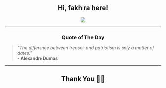 <h2 align="center"> Hi, fakhira here!</h2>

<p align="center">
<a href="https://github.com/fakhiralkda" alt="github streak"><img src="https://dvst-streak.herokuapp.com/?user=fakhiralkda&theme=tokyonight&fire=DD472C"></a>
</p>

<hr>
<h3 align="center">Quote of The Day</h3>
<p align="center">
<blockquote>
<i>"The difference between treason and patriotism is only a matter of dates."</i>
<br>
<b>- Alexandre Dumas</b>
</blockquote>
</p>


<hr>
<h2 align="center">Thank You 🙏🏼</h2>
